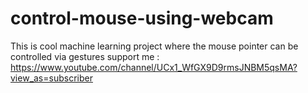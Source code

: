# control-mouse-using-webcam
This is cool machine learning project where the mouse pointer can be controlled via gestures
support me : https://www.youtube.com/channel/UCx1_WfGX9D9rmsJNBM5qsMA?view_as=subscriber
